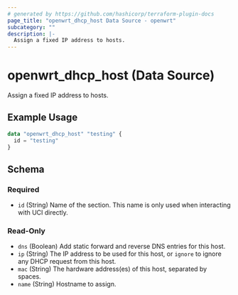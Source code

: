 ```yaml
---
# generated by https://github.com/hashicorp/terraform-plugin-docs
page_title: "openwrt_dhcp_host Data Source - openwrt"
subcategory: ""
description: |-
  Assign a fixed IP address to hosts.
---
```


# openwrt_dhcp_host (Data Source)

Assign a fixed IP address to hosts.

## Example Usage

```terraform
data "openwrt_dhcp_host" "testing" {
  id = "testing"
}
```

<!-- schema generated by tfplugindocs -->
## Schema

### Required

- `id` (String) Name of the section. This name is only used when interacting with UCI directly.

### Read-Only

- `dns` (Boolean) Add static forward and reverse DNS entries for this host.
- `ip` (String) The IP address to be used for this host, or `ignore` to ignore any DHCP request from this host.
- `mac` (String) The hardware address(es) of this host, separated by spaces.
- `name` (String) Hostname to assign.


